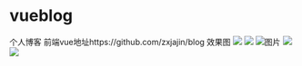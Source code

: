 # vueblog
个人博客
前端vue地址https://github.com/zxjajin/blog
效果图
![](http://8.138.58.49:9999/b_a.png)
![](http://8.138.58.49:9999/b_b.png)
![图片](http://8.138.58.49:9999/b_d.png)
![](http://8.138.58.49:9999/b_e.png)
![](http://8.138.58.49:9999/b_f.png)
